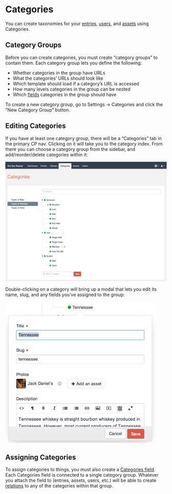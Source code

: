 # Categories

You can create taxonomies for your [entries](sections-and-entries.md), [users](users.md), and [assets](assets.md) using Categories.

## Category Groups

Before you can create categories, you must create “category groups” to contain them. Each category group lets you define the following:

* Whether categories in the group have URLs
* What the categories’ URLs should look like
* Which template should load if a category’s URL is accessed
* How many levels categories in the group can be nested
* Which [fields](fields.md) categories in the group should have

To create a new category group, go to Settings → Categories and click the “New Category Group” button.

## Editing Categories

If you have at least one category group, there will be a “Categories” tab in the primary CP nav. Clicking on it will take you to the category index. From there you can choose a category group from the sidebar, and add/reorder/delete categories within it:

<img src="assets/categories-index.2x.jpg" width="1033" alt="Categories Index 2x.">

Double-clicking on a category will bring up a modal that lets you edit its name, slug, and any fields you’ve assigned to the group:

<img src="assets/category-editor.2x.jpg" width="470" alt="Category Editor 2x.">

## Assigning Categories

To assign categories to things, you must also create a [Categories field](categories-fields.md). Each Categories field is connected to a single category group. Whatever you attach the field to (entries, assets, users, etc.) will be able to create [relations](relations.md) to any of the categories within that group.
